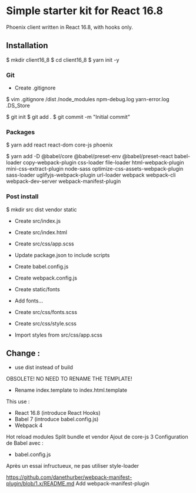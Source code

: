 # Simple starter kit for React 16.8

Phoenix client written in React 16.8, with hooks only.

## Installation

$ mkdir client16_8
$ cd client16_8
$ yarn init -y

### Git

* Create .gitignore

$ vim .gitignore
/dist
/node_modules
npm-debug.log
yarn-error.log
.DS_Store

$ git init
$ git add .
$ git commit -m "Initial commit"

### Packages

$ yarn add react react-dom core-js phoenix

$ yarn add -D @babel/core @babel/preset-env @babel/preset-react babel-loader copy-webpack-plugin css-loader file-loader html-webpack-plugin mini-css-extract-plugin node-sass optimize-css-assets-webpack-plugin sass-loader uglifyjs-webpack-plugin url-loader webpack webpack-cli webpack-dev-server webpack-manifest-plugin

### Post install

$ mkdir src dist vendor static

* Create src/index.js
* Create src/index.html
* Create src/css/app.scss

* Update package.json to include scripts
* Create babel.config.js
* Create webpack.config.js

* Create static/fonts
* Add fonts...
* Create src/css/fonts.scss
* Create src/css/style.scss
* Import styles from src/css/app.scss

## Change :

* use dist instead of build

OBSOLETE! NO NEED TO RENAME THE TEMPLATE!
* Rename index.template to index.html.template

This use : 

* React 16.8 (introduce React Hooks)
* Babel 7 (introduce babel.config.js)
* Webpack 4

Hot reload modules
Split bundle et vendor
Ajout de core-js 3
Configuration de Babel avec : 
* babel.config.js

Après un essai infructueux, ne pas utiliser style-loader

https://github.com/danethurber/webpack-manifest-plugin/blob/1.x/README.md
Add webpack-manifest-plugin